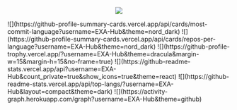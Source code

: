 <p align="center" >   
  <img src="https://profile-counter.glitch.me/EXA-Hub/count.svg" />  
</p>
![](https://github-profile-summary-cards.vercel.app/api/cards/most-commit-language?username=EXA-Hub&theme=nord_dark)
![](https://github-profile-summary-cards.vercel.app/api/cards/repos-per-language?username=EXA-Hub&theme=nord_dark)
![](https://github-profile-trophy.vercel.app/?username=EXA-Hub&theme=dracula&margin-w=15&margin-h=15&no-frame=true)
![](https://github-readme-stats.vercel.app/api?username=EXA-Hub&count_private=true&show_icons=true&theme=react)
![](https://github-readme-stats.vercel.app/api/top-langs/?username=EXA-Hub&layout=compact&theme=dark)
![](https://activity-graph.herokuapp.com/graph?username=EXA-Hub&theme=github)
